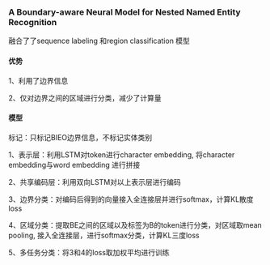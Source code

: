 ### A Boundary-aware Neural Model for Nested Named Entity Recognition

融合了了sequence labeling 和region classification 模型

#### 优势

1、利用了边界信息

2、仅对边界之间的区域进行分类，减少了计算量

#### 模型

标记：只标记BIEO边界信息，不标记实体类别

1、表示层：利用LSTM对token进行character embedding, 将character embedding与word  embedding 进行拼接

2、共享编码层：利用双向LSTM对以上表示层进行编码

3、边界分类：对编码后得到的向量接入全连接层并进行softmax，计算KL散度 loss

4、区域分类：提取BE之间的区域以及标签为B的token进行分类，对区域取mean pooling, 接入全连接层，进行softmax分类，计算KL三度loss

5、多任务分类：将3和4的loss取加权平均进行训练